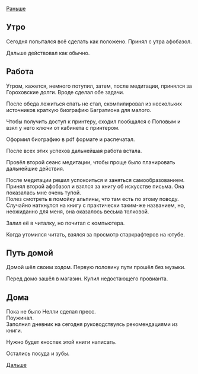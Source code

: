 [Раньше](2020.02.10.md)
## Утро
Сегодня попытался всё сделать как положено. Принял с утра афобазол.

Дальше действовал как обычно.
## Работа
Утром, кажется, немного потупил, затем, после медитации, принялся за Гороховские долги. Вроде сделал обе задачи.

После обеда ложиться спать не стал, скомпилировал из нескольких источников краткую биографию Багратиона для малого.  

Чтобы получить доступ к принтеру, сходил пообщался с Поповым и взял у него ключи от кабинета с принтером.

Оформил биографию в pdf формате и распечатал.

После всех этих успехов дальнейшая работа встала.

Провёл второй сеанс медитации, чтобы проще было планировать дальнейшие действия.

После медитации решил успокоиться и заняться самообразованием. Принял второй афобазол и взялся за книгу об искусстве письма. Она показалась мне очень тупой.  
Полез смотреть в помойку альпины, что там есть по этому поводу.  
Случайно наткнулся на книгу с практически таким-же названием, но, неожиданно для меня, она оказалось весьма толковой.

Залил её в читалку, но почитал с компьютера.

Когда утомился читать, взялся за просмотр старкрафтеров на ютубе.
## Путь домой
Домой шёл своим ходом. Первую половину пути прошёл без музыки.

Перед домо зашёл в магазин. Купил недостающего провианта.
## Дома
Пока не было Нелли сделал пресс.  
Поужинал.  
Заполнил дневник на сегодня руководствуясь рекомендациями из книги.

Нужно будет кноспек этой книги написать.

Остались посуда и зубы.

[Дальше](2020.02.12.md)